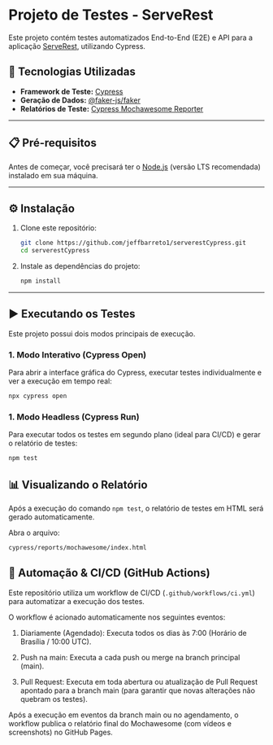 # Projeto de Testes - ServeRest

Este projeto contém testes automatizados End-to-End (E2E) e API para a aplicação [ServeRest](https://front.serverest.dev/), utilizando Cypress.

## 🚀 Tecnologias Utilizadas

* **Framework de Teste:** [Cypress](https://www.cypress.io/)
* **Geração de Dados:** [@faker-js/faker](https://fakerjs.dev/)
* **Relatórios de Teste:** [Cypress Mochawesome Reporter](https://github.com/LironEr/cypress-mochawesome-reporter)

---

## 📋 Pré-requisitos

Antes de começar, você precisará ter o [Node.js](https://nodejs.org/en/) (versão LTS recomendada) instalado em sua máquina.

---

## ⚙️ Instalação

1.  Clone este repositório:
    ```bash
    git clone https://github.com/jeffbarreto1/serverestCypress.git
    cd serverestCypress
    ```

2.  Instale as dependências do projeto:
    ```bash
    npm install
    ```

---

## ▶️ Executando os Testes

Este projeto possui dois modos principais de execução.

### 1. Modo Interativo (Cypress Open)

Para abrir a interface gráfica do Cypress, executar testes individualmente e ver a execução em tempo real:

```bash
npx cypress open
```

### 1. Modo Headless (Cypress Run)

Para executar todos os testes em segundo plano (ideal para CI/CD) e gerar o relatório de testes:

```bash
npm test
```

## 📊 Visualizando o Relatório

Após a execução do comando ```npm test```, o relatório de testes em HTML será gerado automaticamente.

Abra o arquivo:

```bash
cypress/reports/mochawesome/index.html
```

## 🤖 Automação & CI/CD (GitHub Actions)

Este repositório utiliza um workflow de CI/CD (```.github/workflows/ci.yml```) para automatizar a execução dos testes.

O workflow é acionado automaticamente nos seguintes eventos:

1. Diariamente (Agendado): Executa todos os dias às 7:00 (Horário de Brasília / 10:00 UTC).

2. Push na main: Executa a cada push ou merge na branch principal (main).

3. Pull Request: Executa em toda abertura ou atualização de Pull Request apontado para a branch main (para garantir que novas alterações não quebram os testes).

Após a execução em eventos da branch main ou no agendamento, o workflow publica o relatório final do Mochawesome (com vídeos e screenshots) no GitHub Pages.
